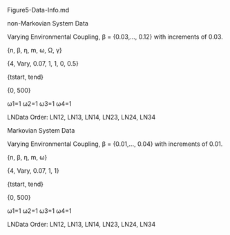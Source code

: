 Figure5-Data-Info.md

non-Markovian System Data

Varying Environmental Coupling, β = {0.03,..., 0.12} with increments of 0.03.

{n, β, η, m, ω, Ω, γ}

{4, Vary, 0.07, 1, 1, 0, 0.5}

{tstart, tend}

{0, 500}

ω1=1 ω2=1 ω3=1 ω4=1

LNData Order: LN12, LN13, LN14, LN23, LN24, LN34

Markovian System Data

Varying Environmental Coupling, β = {0.01,..., 0.04} with increments of 0.01.

{n, β, η, m, ω}

{4, Vary, 0.07, 1, 1}

{tstart, tend}

{0, 500}

ω1=1 ω2=1 ω3=1 ω4=1

LNData Order: LN12, LN13, LN14, LN23, LN24, LN34
